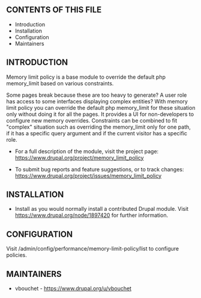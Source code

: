 CONTENTS OF THIS FILE
---------------------

 * Introduction
 * Installation
 * Configuration
 * Maintainers


INTRODUCTION
------------

Memory limit policy is a base module to override the default php memory_limit
based on various constraints.

Some pages break because these are too heavy to generate? A user role has access
to some interfaces displaying complex entities? With memory limit policy
you can override the default php memory_limit for these situation only without
doing it for all the pages. It provides a UI for non-developers
to configure new memory overrides. Constraints can be combined
to fit "complex" situation such as overriding the memory_limit only
for one path, if it has a specific query argument and if the current
visitor has a specific role.

 * For a full description of the module, visit the project page:
   https://www.drupal.org/project/memory_limit_policy

 * To submit bug reports and feature suggestions, or to track changes:
   https://www.drupal.org/project/issues/memory_limit_policy


INSTALLATION
------------

 * Install as you would normally install a contributed Drupal module. Visit
   https://www.drupal.org/node/1897420 for further information.


CONFIGURATION
-------------

Visit /admin/config/performance/memory-limit-policy/list to configure
policies.


MAINTAINERS
-----------

 * vbouchet - https://www.drupal.org/u/vbouchet
